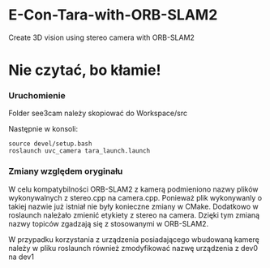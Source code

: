 # E-Con-Tara-with-ORB-SLAM2
Create 3D vision using stereo camera with ORB-SLAM2

# Nie czytać, bo kłamie!


### Uruchomienie
Folder see3cam należy skopiować do Workspace/src

Następnie w konsoli:

```
source devel/setup.bash
roslaunch uvc_camera tara_launch.launch
```


### Zmiany względem oryginału
W celu kompatybilności ORB-SLAM2 z kamerą podmieniono nazwy plików wykonywalnych z stereo.cpp na camera.cpp. Ponieważ plik wykonywanly o takiej nazwie już istniał nie były konieczne zmiany w CMake. Dodatkowo w roslaunch należało zmienić etykiety z stereo na camera. Dzięki tym zmianą nazwy topiców zgadzają się z stosowanymi w ORB-SLAM2.

W przypadku korzystania z urządzenia posiadającego wbudowaną kamerę należy w pliku roslaunch również zmodyfikować nazwę urządzenia z dev0 na dev1
